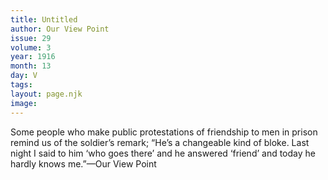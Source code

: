 ```yaml
---
title: Untitled
author: Our View Point
issue: 29
volume: 3
year: 1916
month: 13
day: V
tags:
layout: page.njk
image:
---
```

Some people who make public protestations of friendship to men in prison remind us of the soldier’s remark; “He’s a changeable kind of bloke. Last night I said to him ‘who goes there’ and he answered ‘friend’ and today he hardly knows me.”—Our View Point




